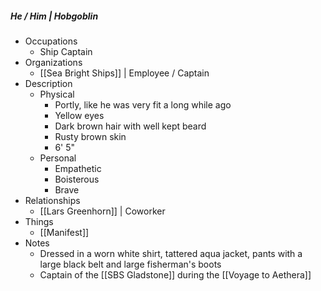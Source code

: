 ##### He / Him | Hobgoblin
 
- Occupations 
	- Ship Captain
- Organizations 
	- [[Sea Bright Ships]] | Employee / Captain
- Description
	- Physical 
		- Portly, like he was very fit a long while ago
		- Yellow eyes
		- Dark brown hair with well kept beard
		- Rusty brown skin
		- 6' 5"
	- Personal 
		- Empathetic
		- Boisterous
		- Brave
- Relationships 
	- [[Lars Greenhorn]] | Coworker 
- Things 
	- [[Manifest]]
- Notes 
	- Dressed in a worn white shirt, tattered aqua jacket, pants with a large black belt and large fisherman's boots
	- Captain of the [[SBS Gladstone]] during the [[Voyage to Aethera]]




